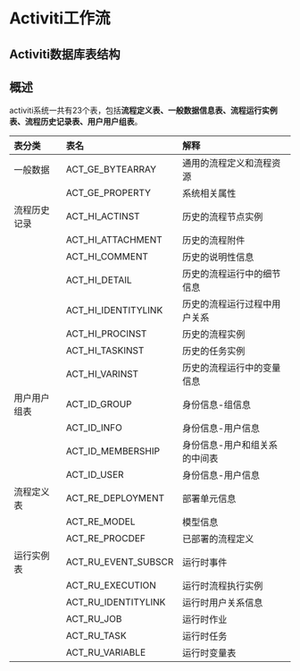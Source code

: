 # Activiti工作流

## Activiti数据库表结构

## 概述

activiti系统一共有23个表，包括**流程定义表、一般数据信息表、流程运行实例表、流程历史记录表、用户用户组表**。

| **表分类** | **表名** | **解释** |
| :--- | :--- | :--- |
| 一般数据 | ACT\_GE\_BYTEARRAY | 通用的流程定义和流程资源 |
|  | ACT\_GE\_PROPERTY | 系统相关属性 |
| 流程历史记录 | ACT\_HI\_ACTINST | 历史的流程节点实例 |
|  | ACT\_HI\_ATTACHMENT | 历史的流程附件 |
|  | ACT\_HI\_COMMENT | 历史的说明性信息 |
|  | ACT\_HI\_DETAIL | 历史的流程运行中的细节信息 |
|  | ACT\_HI\_IDENTITYLINK | 历史的流程运行过程中用户关系 |
|  | ACT\_HI\_PROCINST | 历史的流程实例 |
|  | ACT\_HI\_TASKINST | 历史的任务实例 |
|  | ACT\_HI\_VARINST | 历史的流程运行中的变量信息 |
| 用户用户组表 | ACT\_ID\_GROUP | 身份信息-组信息 |
|  | ACT\_ID\_INFO | 身份信息-用户信息 |
|  | ACT\_ID\_MEMBERSHIP | 身份信息-用户和组关系的中间表 |
|  | ACT\_ID\_USER | 身份信息-用户信息 |
| 流程定义表 | ACT\_RE\_DEPLOYMENT | 部署单元信息 |
|  | ACT\_RE\_MODEL | 模型信息 |
|  | ACT\_RE\_PROCDEF | 已部署的流程定义 |
| 运行实例表 | ACT\_RU\_EVENT\_SUBSCR | 运行时事件 |
|  | ACT\_RU\_EXECUTION | 运行时流程执行实例 |
|  | ACT\_RU\_IDENTITYLINK | 运行时用户关系信息 |
|  | ACT\_RU\_JOB | 运行时作业 |
|  | ACT\_RU\_TASK | 运行时任务 |
|  | ACT\_RU\_VARIABLE | 运行时变量表 |



